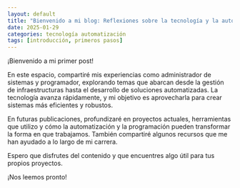 ```yaml
---
layout: default
title: "Bienvenido a mi blog: Reflexiones sobre la tecnología y la automatización"
date: 2025-01-29
categories: tecnología automatización
tags: [introducción, primeros pasos]
---
```


¡Bienvenido a mi primer post!

En este espacio, compartiré mis experiencias como administrador de sistemas y programador, explorando temas que abarcan desde la gestión de infraestructuras hasta el desarrollo de soluciones automatizadas. La tecnología avanza rápidamente, y mi objetivo es aprovecharla para crear sistemas más eficientes y robustos.

En futuras publicaciones, profundizaré en proyectos actuales, herramientas que utilizo y cómo la automatización y la programación pueden transformar la forma en que trabajamos. También compartiré algunos recursos que me han ayudado a lo largo de mi carrera.

Espero que disfrutes del contenido y que encuentres algo útil para tus propios proyectos.

¡Nos leemos pronto!
